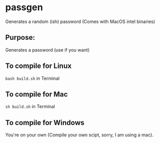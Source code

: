 # passgen
Generates a random (ish) password
(Comes with MacOS intel binaries)

## Purpose:
Generates a password (use if you want)

## To compile for Linux
`bash build.sh` in Terminal
## To compile for Mac
`sh build.sh` in Terminal
## To compile for Windows
You're on your own (Compile your own scipt, sorry, I am using a mac).
